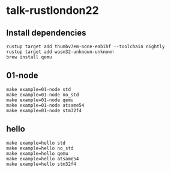 # talk-rustlondon22

## Install dependencies

    rustup target add thumbv7em-none-eabihf --toolchain nightly
    rustup target add wasm32-unknown-unknown
    brew install qemu

## 01-node

    make example=01-node std
    make example=01-node no_std
    make example=01-node qemu
    make example=01-node atsame54
    make example=01-node stm32f4

## hello

    make example=hello std
    make example=hello no_std
    make example=hello qemu
    make example=hello atsame54
    make example=hello stm32f4

